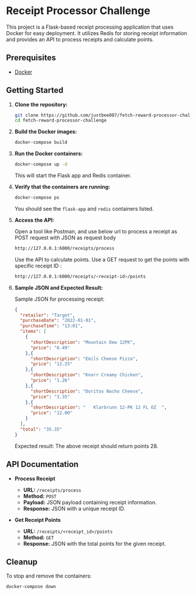# Receipt Processor Challenge

This project is a Flask-based receipt processing application that uses Docker for easy deployment. It utilizes Redis for storing receipt information and provides an API to process receipts and calculate points.

## Prerequisites

- [Docker](https://www.docker.com/get-started)

## Getting Started

1. **Clone the repository:**

    ```bash
    git clone https://github.com/justbee007/fetch-reward-processor-challenge.git
    cd fetch-reward-processor-challenge
    ```

2. **Build the Docker images:**

    ```bash
    docker-compose build
    ```

3. **Run the Docker containers:**

    ```bash
    docker-compose up -d
    ```

    This will start the Flask app and Redis container.

4. **Verify that the containers are running:**

    ```bash
    docker-compose ps
    ```

    You should see the `flask-app` and `redis` containers listed.

5. **Access the API:**

    Open a tool like Postman, and use below url to process a receipt as POST request with JSON as request body

    ```bash
    http://127.0.0.1:6000/receipts/process
    ```

    Use the API to calculate points. Use a GET request to get the points with specific receipt ID :

    ```bash
    http://127.0.0.1:6000/receipts/<receipt-id>/points
    ```

6. **Sample JSON and Expected Result:**

    Sample JSON for processing receipt:

    ```json
    {
      "retailer": "Target",
      "purchaseDate": "2022-01-01",
      "purchaseTime": "13:01",
      "items": [
        {
          "shortDescription": "Mountain Dew 12PK",
          "price": "6.49"
        },{
          "shortDescription": "Emils Cheese Pizza",
          "price": "12.25"
        },{
          "shortDescription": "Knorr Creamy Chicken",
          "price": "1.26"
        },{
          "shortDescription": "Doritos Nacho Cheese",
          "price": "3.35"
        },{
          "shortDescription": "   Klarbrunn 12-PK 12 FL OZ  ",
          "price": "12.00"
        }
      ],
      "total": "35.35"
    }
    ```

    Expected result: The above receipt should return points 28.

## API Documentation

- **Process Receipt**

  - **URL:** `/receipts/process`
  - **Method:** `POST`
  - **Payload:** JSON payload containing receipt information.
  - **Response:** JSON with a unique receipt ID.

- **Get Receipt Points**

  - **URL:** `/receipts/<receipt_id>/points`
  - **Method:** `GET`
  - **Response:** JSON with the total points for the given receipt.

## Cleanup

To stop and remove the containers:

```bash
docker-compose down
